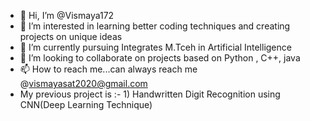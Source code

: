 - 👋 Hi, I’m @Vismaya172
- 👀 I’m interested in learning better coding techniques and creating projects on unique ideas
- 🌱 I’m currently pursuing Integrates M.Tceh in Artificial Intelligence
- 💞️ I’m looking to collaborate on projects based on Python , C++, java
- 📫 How to reach me...can always reach me @vismayasat2020@gmail.com
- My previous project is :- 1) Handwritten Digit Recognition using CNN(Deep Learning Technique)
<!---
Vismaya172/Vismaya172 is a ✨ special ✨ repository because its `README.md` (this file) appears on your GitHub profile.
You can click the Preview link to take a look at your changes.
--->
